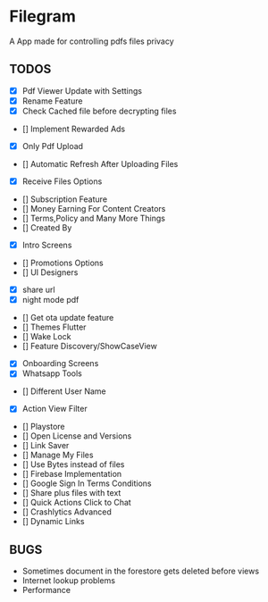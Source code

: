 # Filegram

A App made for controlling pdfs files privacy

## TODOS

- [x] Pdf Viewer Update with Settings
- [x] Rename Feature
- [x] Check Cached file before decrypting files
- [] Implement Rewarded Ads
- [x] Only Pdf Upload
- [] Automatic Refresh After Uploading Files
- [x] Receive Files Options
- [] Subscription Feature
- [] Money Earning For Content Creators
- [] Terms,Policy and Many More Things
- [] Created By
- [x] Intro Screens
- [] Promotions Options
- [] UI Designers
- [x] share url
- [x] night mode pdf
- [] Get ota update feature
- [] Themes Flutter
- [] Wake Lock
- [] Feature Discovery/ShowCaseView
- [x] Onboarding Screens
- [x] Whatsapp Tools
- [] Different User Name
- [x] Action View Filter
- [] Playstore
- [] Open License and Versions
- [] Link Saver
- [] Manage My Files
- [] Use Bytes instead of files
- [] Firebase Implementation
- [] Google Sign In Terms Conditions
- [] Share plus files with text
- [] Quick Actions Click to Chat
- [] Crashlytics Advanced
- [] Dynamic Links

## BUGS

- Sometimes document in the forestore gets deleted before views
- Internet lookup problems
- Performance
